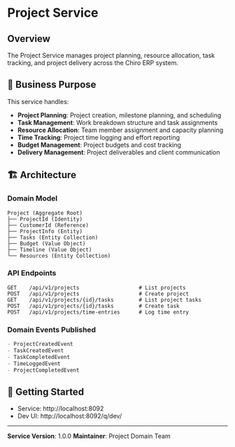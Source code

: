 # Project Service

## Overview

The Project Service manages project planning, resource allocation, task tracking, and project delivery across the Chiro ERP system.

## 🎯 Business Purpose

This service handles:

-   **Project Planning**: Project creation, milestone planning, and scheduling
-   **Task Management**: Work breakdown structure and task assignments
-   **Resource Allocation**: Team member assignment and capacity planning
-   **Time Tracking**: Project time logging and effort reporting
-   **Budget Management**: Project budgets and cost tracking
-   **Delivery Management**: Project deliverables and client communication

## 🏗️ Architecture

### Domain Model

```
Project (Aggregate Root)
├── ProjectId (Identity)
├── CustomerId (Reference)
├── ProjectInfo (Entity)
├── Tasks (Entity Collection)
├── Budget (Value Object)
├── Timeline (Value Object)
└── Resources (Entity Collection)
```

### API Endpoints

```
GET    /api/v1/projects                   # List projects
POST   /api/v1/projects                   # Create project
GET    /api/v1/projects/{id}/tasks        # List project tasks
POST   /api/v1/projects/{id}/tasks        # Create task
POST   /api/v1/projects/time-entries      # Log time entry
```

### Domain Events Published

```kotlin
- ProjectCreatedEvent
- TaskCreatedEvent
- TaskCompletedEvent
- TimeLoggedEvent
- ProjectCompletedEvent
```

## 🚀 Getting Started

-   Service: http://localhost:8092
-   Dev UI: http://localhost:8092/q/dev/

---

**Service Version**: 1.0.0
**Maintainer**: Project Domain Team
